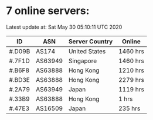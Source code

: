 # 7 online servers:

Latest update at: Sat May 30 05:10:11 UTC 2020

| ID | ASN | Server Country | Online |
| -- | --- | -------------- | ------ |
| #.D09B | AS174 | United States | 1460 hrs |
| #.7F1D | AS63949 | Singapore | 1460 hrs |
| #.B6F8 | AS63888 | Hong Kong | 1210 hrs |
| #.BD3E | AS63888 | Hong Kong | 2279 hrs |
| #.2A79 | AS63949 | Japan | 1119 hrs |
| #.33B9 | AS63888 | Hong Kong | 1 hrs |
| #.47E3 | AS16509 | Japan | 235 hrs |

